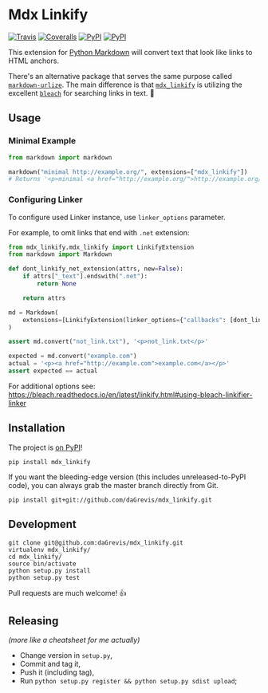 # Mdx Linkify

[![Travis](https://img.shields.io/travis/daGrevis/mdx_linkify.svg)](https://travis-ci.org/daGrevis/mdx_linkify)
[![Coveralls](https://img.shields.io/coveralls/daGrevis/mdx_linkify.svg)](https://coveralls.io/r/daGrevis/mdx_linkify?branch=master)
[![PyPI](https://img.shields.io/pypi/v/mdx_linkify.svg)](https://pypi.python.org/pypi/mdx_linkify)
[![PyPI](https://img.shields.io/pypi/pyversions/mdx_linkify.svg)](https://pypi.python.org/pypi/mdx_linkify)

This extension for [Python Markdown](https://github.com/waylan/Python-Markdown)
will convert text that look like links to HTML anchors.

There's an alternative package that serves the same purpose called
[`markdown-urlize`](https://github.com/r0wb0t/markdown-urlize). The main
difference is that [`mdx_linkify`](https://github.com/daGrevis/mdx_linkify) is
utilizing the excellent [`bleach`](https://github.com/jsocol/bleach) for
searching links in text. :clap:

## Usage

### Minimal Example

```python
from markdown import markdown

markdown("minimal http://example.org/", extensions=["mdx_linkify"])
# Returns '<p>minimal <a href="http://example.org/">http://example.org/</a></p>'
```

### Configuring Linker

To configure used Linker instance, use `linker_options` parameter.

For example, to omit links that end with `.net` extension:

```python
from mdx_linkify.mdx_linkify import LinkifyExtension
from markdown import Markdown

def dont_linkify_net_extension(attrs, new=False):
    if attrs["_text"].endswith(".net"):
        return None

    return attrs

md = Markdown(
    extensions=[LinkifyExtension(linker_options={"callbacks": [dont_linkify_net_extension]})],
)

assert md.convert("not_link.txt"), '<p>not_link.txt</p>'

expected = md.convert("example.com")
actual = '<p><a href="http://example.com">example.com</a></p>'
assert expected == actual
```

For additional options see:
https://bleach.readthedocs.io/en/latest/linkify.html#using-bleach-linkifier-linker

## Installation

The project is [on PyPI](https://pypi.python.org/pypi/mdx_linkify)!

    pip install mdx_linkify

If you want the bleeding-edge version (this includes unreleased-to-PyPI code),
you can always grab the master branch directly from Git.

    pip install git+git://github.com/daGrevis/mdx_linkify.git

## Development

```
git clone git@github.com:daGrevis/mdx_linkify.git
virtualenv mdx_linkify/
cd mdx_linkify/
source bin/activate
python setup.py install
python setup.py test
```

Pull requests are much welcome! :+1:

## Releasing

_(more like a cheatsheet for me actually)_

- Change version in `setup.py`,
- Commit and tag it,
- Push it (including tag),
- Run `python setup.py register && python setup.py sdist upload`;
